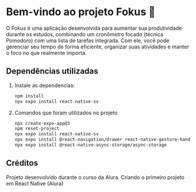 # Bem-vindo ao projeto Fokus 👋
O Fokus é uma aplicação desenvolvida para aumentar sua produtividade durante os estudos, combinando um cronômetro focado (técnica Pomodoro) com uma lista de tarefas integrada.
Com ele, você pode gerenciar seu tempo de forma eficiente, organizar suas atividades e manter o foco no que realmente importa.

## Dependências utilizadas

1. Instale as dependencias:
   ```bash
   npm install
   npx expo install react-native-sv 
   ```

2. Comandos que foram utilizados no projeto

   ```bash
   npx create-expo-app@3
   npm reset-project
   npx expo install react-native-sv 
   npx expo install @react-navigation/drawer react-native-gesture-handler react-native-reanimated
   npx expo install @react-native-async-storage/async-storage
   ```

## Créditos

Projeto desenvolvido durante o curso da Alura. Criando o primeiro projeto em React Native (Alura)
